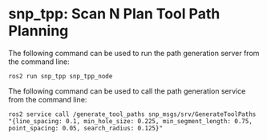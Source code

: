 # snp_tpp: Scan N Plan Tool Path Planning

The following command can be used to run the path generation server from the command line:
```
ros2 run snp_tpp snp_tpp_node
```

The following command can be used to call the path generation service from the command line:
```
ros2 service call /generate_tool_paths snp_msgs/srv/GenerateToolPaths "{line_spacing: 0.1, min_hole_size: 0.225, min_segment_length: 0.75, point_spacing: 0.05, search_radius: 0.125}"
```
